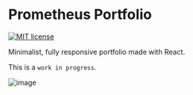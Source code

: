 # Prometheus Portfolio
[![MIT license](https://img.shields.io/badge/License-MIT-blue.svg)](https://lbesson.mit-license.org/)

Minimalist, fully responsive portfolio made with React. 

This is a `work in progress`.

![image](https://user-images.githubusercontent.com/52317197/171036084-bd473498-af53-4f5f-a388-eb25d4fb647f.png)
